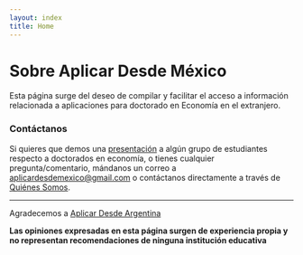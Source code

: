 ```yaml
---
layout: index
title: Home
---
```


# Sobre Aplicar Desde México

Esta página surge del deseo de compilar y facilitar el acceso a información relacionada a aplicaciones para doctorado en Economía en el extranjero.


### Contáctanos

Si quieres que demos una [presentación](/assets/archivos/PhDEconomiaPresentacion.pdf) a algún grupo de estudiantes respecto a doctorados en economía, o tienes cualquier pregunta/comentario, mándanos un correo a [aplicardesdemexico@gmail.com](mailto:aplicardesdemexico@gmail.com) o contáctanos directamente a través de [Quiénes Somos](/quienessomos).

---

Agradecemos a [Aplicar Desde Argentina](https://aplicardesdeargentina.weebly.com/)

**Las opiniones expresadas en esta página surgen de experiencia propia y no representan recomendaciones de ninguna institución educativa**
